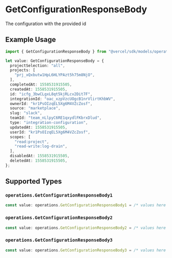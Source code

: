 # GetConfigurationResponseBody

The configuration with the provided id

## Example Usage

```typescript
import { GetConfigurationResponseBody } from "@vercel/sdk/models/operations/getconfiguration.js";

let value: GetConfigurationResponseBody = {
  projectSelection: "all",
  projects: [
    "prj_xQxbutw1HpL6HLYPAzt5h75m8NjO",
  ],
  completedAt: 1558531915505,
  createdAt: 1558531915505,
  id: "icfg_3bwCLgxL8qt5kjRLcv2Dit7F",
  integrationId: "oac_xzpVzcUOgcB1nrVlirtKhbWV",
  ownerId: "kr1PsOIzqEL5Xg6M4VZcZosf",
  source: "marketplace",
  slug: "slack",
  teamId: "team_nLlpyC6RE1qxydlFKbrxDlud",
  type: "integration-configuration",
  updatedAt: 1558531915505,
  userId: "kr1PsOIzqEL5Xg6M4VZcZosf",
  scopes: [
    "read:project",
    "read-write:log-drain",
  ],
  disabledAt: 1558531915505,
  deletedAt: 1558531915505,
};
```

## Supported Types

### `operations.GetConfigurationResponseBody1`

```typescript
const value: operations.GetConfigurationResponseBody1 = /* values here */
```

### `operations.GetConfigurationResponseBody2`

```typescript
const value: operations.GetConfigurationResponseBody2 = /* values here */
```

### `operations.GetConfigurationResponseBody3`

```typescript
const value: operations.GetConfigurationResponseBody3 = /* values here */
```

